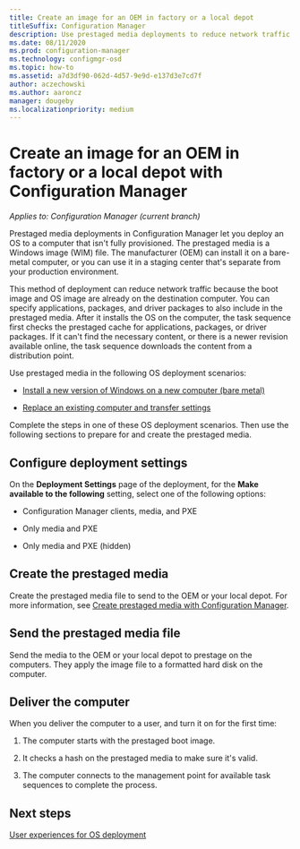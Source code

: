 ```yaml
---
title: Create an image for an OEM in factory or a local depot
titleSuffix: Configuration Manager
description: Use prestaged media deployments to reduce network traffic while you deploy an OS to a computer that isn't fully provisioned.
ms.date: 08/11/2020
ms.prod: configuration-manager
ms.technology: configmgr-osd
ms.topic: how-to
ms.assetid: a7d3df90-062d-4d57-9e9d-e137d3e7cd7f
author: aczechowski
ms.author: aaroncz
manager: dougeby
ms.localizationpriority: medium
---
```


# Create an image for an OEM in factory or a local depot with Configuration Manager

*Applies to: Configuration Manager (current branch)*

Prestaged media deployments in Configuration Manager let you deploy an OS to a computer that isn't fully provisioned. The prestaged media is a Windows image (WIM) file. The manufacturer (OEM) can install it on a bare-metal computer, or you can use it in a staging center that's separate from your production environment.

This method of deployment can reduce network traffic because the boot image and OS image are already on the destination computer. You can specify applications, packages, and driver packages to also include in the prestaged media. After it installs the OS on the computer, the task sequence first checks the prestaged cache for applications, packages, or driver packages. If it can't find the necessary content, or there is a newer revision available online, the task sequence downloads the content from a distribution point.

Use prestaged media in the following OS deployment scenarios:

- [Install a new version of Windows on a new computer (bare metal)](install-new-windows-version-new-computer-bare-metal.md)

- [Replace an existing computer and transfer settings](replace-an-existing-computer-and-transfer-settings.md)

Complete the steps in one of these OS deployment scenarios. Then use the following sections to prepare for and create the prestaged media.

## Configure deployment settings

On the **Deployment Settings** page of the deployment, for the **Make available to the following** setting, select one of the following options:

- Configuration Manager clients, media, and PXE

- Only media and PXE

- Only media and PXE (hidden)

## Create the prestaged media

Create the prestaged media file to send to the OEM or your local depot. For more information, see [Create prestaged media with Configuration Manager](create-prestaged-media.md).

## Send the prestaged media file

Send the media to the OEM or your local depot to prestage on the computers. They apply the image file to a formatted hard disk on the computer.

## Deliver the computer

When you deliver the computer to a user, and turn it on for the first time:

1. The computer starts with the prestaged boot image.

1. It checks a hash on the prestaged media to make sure it's valid.

1. The computer connects to the management point for available task sequences to complete the process.

## Next steps

[User experiences for OS deployment](../understand/user-experience.md)
